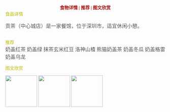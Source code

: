    <center><font color="#a50d0d"><font face="微软雅黑粗体"><strong>食物详情 | 推荐 | 图文欣赏</strong></font></center>
<font color="#bbbb" size="" face="微软雅黑">食品详情<br><br>

<font color="#565654" size="3" >
贡茶（中心城店）是一家餐馆，位于深圳市，适宜休闲小憩。
</font><br><font><br>


<font color="#bbbb" size="">推荐</FONT><br>
<font color="#565654" size="3">奶盖红茶 奶盖绿 抹茶玄米红豆 洛神山楂 熊猫奶盖茶 奶盖冬瓜 奶盖格雷 奶盖乌龙</font><br>







<font color="#BBBB" size="">图文欣赏<br>

<img src="/assets/1.jpg" width=100px height=100px> <img src="/assets/2.jpg" width=100px height=100px> <img src="/assets/3.jpg" width=100px height=100px>
